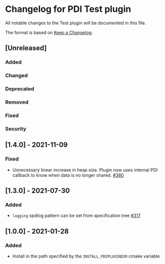 # Changelog for PDI Test plugin
All notable changes to the Test plugin will be documented in this file.

The format is based on [Keep a Changelog](https://keepachangelog.com/en/1.0.0/).


## [Unreleased]

### Added

### Changed

### Deprecated

### Removed

### Fixed

### Security


## [1.4.0] - 2021-11-09

### Fixed
* Unnecessary linear increase in heap size. Plugin now uses internal PDI callback
  to know when data is no longer shared.
  [#380](https://gitlab.maisondelasimulation.fr/pdidev/pdi/-/issues/380)


## [1.3.0] - 2021-07-30

### Added
* `logging` spdlog pattern can be set from specification tree
  [#317](https://gitlab.maisondelasimulation.fr/pdidev/pdi/-/issues/317)


## [1.0.0] - 2021-01-28

### Added
* Install in the path specified by the `INSTALL_PDIPLUGINDIR` cmake variable

